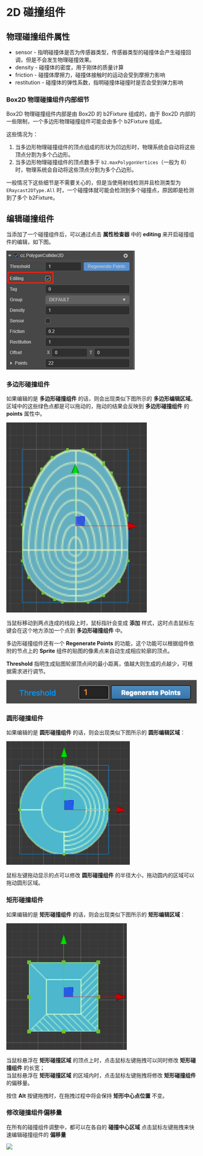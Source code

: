 # 2D 碰撞组件

## 物理碰撞组件属性

- sensor - 指明碰撞体是否为传感器类型，传感器类型的碰撞体会产生碰撞回调，但是不会发生物理碰撞效果。
- density - 碰撞体的密度，用于刚体的质量计算
- friction - 碰撞体摩擦力，碰撞体接触时的运动会受到摩擦力影响
- restitution - 碰撞体的弹性系数，指明碰撞体碰撞时是否会受到弹力影响

### Box2D 物理碰撞组件内部细节

Box2D 物理碰撞组件内部是由 Box2D 的 b2Fixture 组成的，由于 Box2D 内部的一些限制，一个多边形物理碰撞组件可能会由多个 b2Fixture 组成。

这些情况为：

1. 当多边形物理碰撞组件的顶点组成的形状为凹边形时，物理系统会自动将这些顶点分割为多个凸边形。
2. 当多边形物理碰撞组件的顶点数多于 `b2.maxPolygonVertices`（一般为 8）时，物理系统会自动将这些顶点分割为多个凸边形。

一般情况下这些细节是不需要关心的，但是当使用射线检测并且检测类型为 `ERaycast2DType.All` 时，一个碰撞体就可能会检测到多个碰撞点，原因即是检测到了多个 b2Fixture。

## 编辑碰撞组件

当添加了一个碰撞组件后，可以通过点击 **属性检查器** 中的 **editing** 来开启碰撞组件的编辑，如下图。

![](image/editing.png)

### 多边形碰撞组件

如果编辑的是 **多边形碰撞组件** 的话，则会出现类似下图所示的 **多边形编辑区域**。区域中的这些绿色点都是可以拖动的，拖动的结果会反映到 **多边形碰撞组件** 的 **points** 属性中。

![](image/edit-polygon-collider.png)

当鼠标移动到两点连成的线段上时，鼠标指针会变成 **添加** 样式，这时点击鼠标左键会在这个地方添加一个点到 **多边形碰撞组件** 中。

多边形碰撞组件还有一个 **Regenerate Points** 的功能，这个功能可以根据组件依附的节点上的 **Sprite** 组件的贴图的像素点来自动生成相应轮廓的顶点。

**Threshold** 指明生成贴图轮廓顶点间的最小距离，值越大则生成的点越少，可根据需求进行调节。

![](image/regenerate-points.png)

### 圆形碰撞组件

如果编辑的是 **圆形碰撞组件** 的话，则会出现类似下图所示的 **圆形编辑区域**：

![](image/edit-circle-collider.png)

鼠标左键拖动显示的点可以修改 **圆形碰撞组件** 的半径大小，拖动圆内的区域可以拖动圆形区域。

### 矩形碰撞组件

如果编辑的是 **矩形碰撞组件** 的话，则会出现类似下图所示的 **矩形编辑区域**：

![](image/edit-box-collider.png)

当鼠标悬浮在 **矩形碰撞区域** 的顶点上时，点击鼠标左键拖拽可以同时修改 **矩形碰撞组件** 的长宽；<br>
当鼠标悬浮在 **矩形碰撞区域** 的区域内时，点击鼠标左键拖拽将修改 **矩形碰撞组件** 的偏移量。

按住 **Alt** 按键拖拽时，在拖拽过程中将会保持 **矩形中心点位置** 不变。

### 修改碰撞组件偏移量

在所有的碰撞组件调整中，都可以在各自的 **碰撞中心区域** 点击鼠标左键拖拽来快速编辑碰撞组件的 **偏移量**

![](edit-collider-component/drag-area.png)
